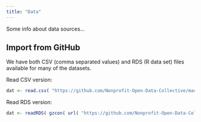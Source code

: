 ```yaml
---
title: "Data"
---
```


Some info about data sources...


## Import from GitHub

We have both CSV (comma separated values) and RDS (R data set) files available for many of the datasets. 

Read CSV version:

```r
dat <- read.csv( "https://github.com/Nonprofit-Open-Data-Collective/machine_learning_mission_codes/blob/master/DATA/MISSION.csv?raw=true", stringsAsFactors=F )
```

Read RDS version:

```r
dat <- readRDS( gzcon( url( "https://github.com/Nonprofit-Open-Data-Collective/machine_learning_mission_codes/blob/master/DATA/MISSION.rds" )))
```

